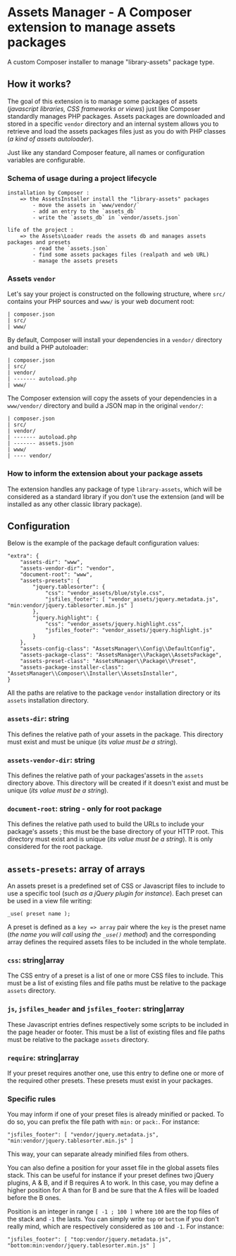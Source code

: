 Assets Manager - A Composer extension to manage assets packages
===============================================================

A custom Composer installer to manage "library-assets" package type.


## How it works?

The goal of this extension is to manage some packages of assets (*javascript libraries, CSS
frameworks or views*) just like Composer standardly manages PHP packages. Assets packages
are downloaded and stored in a specific `vendor` directory and an internal system allows
you to retrieve and load the assets packages files just as you do with PHP classes (*a kind
of assets autoloader*).

Just like any standard Composer feature, all names or configuration variables are configurable.

### Schema of usage during a project lifecycle

    installation by Composer :
        => the AssetsInstaller install the "library-assets" packages
            - move the assets in `www/vendor/`
            - add an entry to the `assets_db`
            - write the `assets_db` in `vendor/assets.json`

    life of the project :
        => the Assets\Loader reads the assets db and manages assets packages and presets
            - read the `assets.json`
            - find some assets packages files (realpath and web URL)
            - manage the assets presets


### Assets `vendor`

Let's say your project is constructed on the following structure, where `src/` contains
your PHP sources and `www/` is your web document root:

    | composer.json
    | src/
    | www/

By default, Composer will install your dependencies in a `vendor/` directory and build a
PHP autoloader:

    | composer.json
    | src/
    | vendor/
    | ------- autoload.php
    | www/

The Composer extension will copy the assets of your dependencies in a `www/vendor/` directory
and build a JSON map in the original `vendor/`:

    | composer.json
    | src/
    | vendor/
    | ------- autoload.php
    | ------- assets.json
    | www/
    | ---- vendor/

### How to inform the extension about your package assets

The extension handles any package of type `library-assets`, which will be considered as a
standard library if you don't use the extension (and will be installed as any other classic
library package).


## Configuration

Below is the example of the package default configuration values:

    "extra": {
        "assets-dir": "www",
        "assets-vendor-dir": "vendor",
        "document-root": "www",
        "assets-presets": {
            "jquery.tablesorter": {
                "css": "vendor_assets/blue/style.css",
                "jsfiles_footer": [ "vendor_assets/jquery.metadata.js", "min:vendor/jquery.tablesorter.min.js" ]
            },
            "jquery.highlight": {
                "css": "vendor_assets/jquery.highlight.css",
                "jsfiles_footer": "vendor_assets/jquery.highlight.js"
            }
        },
        "assets-config-class": "AssetsManager\\Config\\DefaultConfig",
        "assets-package-class": "AssetsManager\\Package\\AssetsPackage",
        "assets-preset-class": "AssetsManager\\Package\\Preset",
        "assets-package-installer-class": "AssetsManager\\Composer\\Installer\\AssetsInstaller",
    }

All the paths are relative to the package `vendor` installation directory or its `assets`
installation directory.

### `assets-dir`: string

This defines the relative path of your assets in the package. This directory must exist
and must be unique (*its value must be a string*).

### `assets-vendor-dir`: string

This defines the relative path of your packages'assets in the `assets` directory above.
This directory will be created if it doesn't exist and must be unique (*its value must be a string*).

### `document-root`: string - only for **root** package

This defines the relative path used to build the URLs to include your package's assets ; 
this must be the base directory of your HTTP root.
This directory must exist and is unique (*its value must be a string*). It is only considered
for the root package.

## `assets-presets`: array of arrays

An assets preset is a predefined set of CSS or Javascript files to include to use a specific
tool (*such as a jQuery plugin for instance*). Each preset can be used in a view file writing:

    _use( preset name );

A preset is defined as a `key => array` pair where the `key` is the preset name (*the name
you will call using the `_use()` method*) and the corresponding array defines the required
assets files to be included in the whole template.

### `css`: string|array

The CSS entry of a preset is a list of one or more CSS files to include. This must be a list
of existing files and file paths must be relative to the package `assets` directory.

### `js`, `jsfiles_header` and `jsfiles_footer`: string|array

These Javascript entries defines respectively some scripts to be included in the page header
or footer. This must be a list of existing files and file paths must be relative to the
package `assets` directory.

### `require`: string|array

If your preset requires another one, use this entry to define one or more of the required
other presets. These presets must exist in your packages.

### Specific rules

You may inform if one of your preset files is already minified or packed. To do so, you can
prefix the file path with `min:` or `pack:`. For instance:

    "jsfiles_footer": [ "vendor/jquery.metadata.js", "min:vendor/jquery.tablesorter.min.js" ]

This way, your can separate already minified files from others.

You can also define a position for your asset file in the global assets files stack. This
can be useful for instance if your preset defines two jQuery plugins, A & B, and if B requires
A to work. In this case, you may define a higher position for A than for B and be sure that
the A files will be loaded before the B ones.

Position is an integer in range `[ -1 ; 100 ]` where `100` are the top files of the stack 
and `-1` the lasts. You can simply write `top` or `bottom` if you don't really mind, which 
are respectively considered as `100` and `-1`. For instance:

    "jsfiles_footer": [ "top:vendor/jquery.metadata.js", "bottom:min:vendor/jquery.tablesorter.min.js" ]

